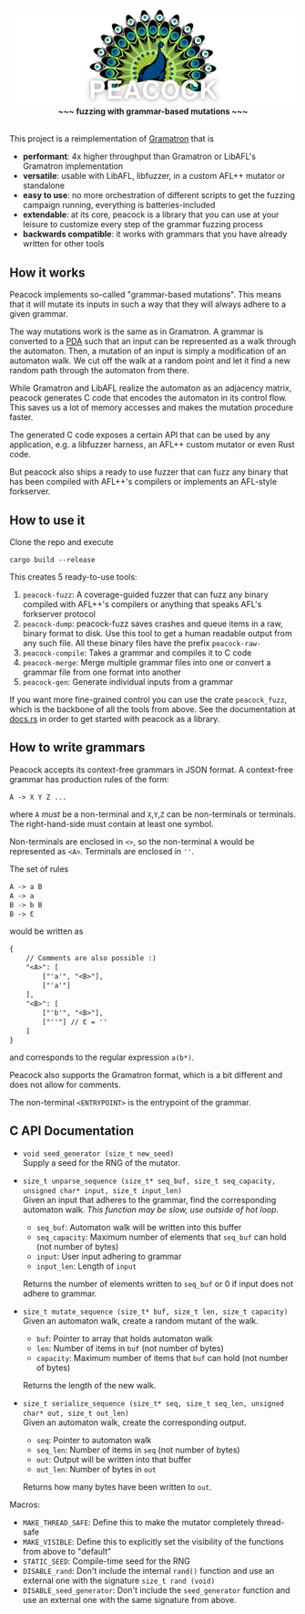 <div align="center">
    <img align="center" src="logo.png">
    <b>~~~ fuzzing with grammar-based mutations ~~~</b>
</div>

<br/>

This project is a reimplementation of [Gramatron](https://github.com/HexHive/Gramatron) that is

- __performant__: 4x higher throughput than Gramatron or LibAFL's Gramatron implementation
- __versatile__: usable with LibAFL, libfuzzer, in a custom AFL++ mutator or standalone
- __easy to use__: no more orchestration of different scripts to get the fuzzing campaign running, everything is batteries-included
- __extendable__: at its core, peacock is a library that you can use at your leisure to customize every step of the grammar fuzzing process
- __backwards compatible__: it works with grammars that you have already written for other tools

## How it works
Peacock implements so-called "grammar-based mutations". This means that it will mutate its inputs in such a way that they will always adhere to a given grammar.     

The way mutations work is the same as in Gramatron. A grammar is converted to a [PDA](https://en.wikipedia.org/wiki/Pushdown_automaton) such that an input can be represented as a walk through the automaton. Then, a mutation of an input is simply a modification of an automaton walk. We cut off the walk at a random point and let it find a new random path through the automaton from there.

While Gramatron and LibAFL realize the automaton as an adjacency matrix,
peacock generates C code that encodes the automaton in its control flow. This saves us a lot of memory accesses and makes the mutation procedure faster.

The generated C code exposes a certain API that can be used by any application, e.g. a libfuzzer harness, an AFL++ custom mutator or even Rust code.

But peacock also ships a ready to use fuzzer that can fuzz any binary that has been compiled with AFL++'s compilers or implements an AFL-style forkserver.

## How to use it
Clone the repo and execute
```
cargo build --release
```
This creates 5 ready-to-use tools:

1. `peacock-fuzz`: A coverage-guided fuzzer that can fuzz any binary compiled with AFL++'s compilers or anything that speaks AFL's forkserver protocol
2. `peacock-dump`: peacock-fuzz saves crashes and queue items in a raw, binary format to disk. Use this tool to get a human readable output from any such file. All these binary files have the prefix `peacock-raw-`
3. `peacock-compile`: Takes a grammar and compiles it to C code
4. `peacock-merge`: Merge multiple grammar files into one or convert a grammar file from one format into another
5. `peacock-gen`: Generate individual inputs from a grammar

If you want more fine-grained control you can use the crate `peacock_fuzz`, which is the backbone of all the tools from above.
See the documentation at [docs.rs](https://docs.rs/peacock-fuzz) in order to get started with peacock as a library.

## How to write grammars

Peacock accepts its context-free grammars in JSON format.
A context-free grammar has production rules of the form:
```
A -> X Y Z ...
```
where `A` _must_ be a non-terminal and `X`,`Y`,`Z` can be non-terminals or terminals. The right-hand-side must contain at least one symbol.

Non-terminals are enclosed in `<>`, so the non-terminal `A` would be represented as `<A>`. Terminals are enclosed in `''`.

The set of rules 
```
A -> a B
A -> a
B -> b B
B -> Ɛ
```
would be written as
```jsonc
{
    // Comments are also possible :)
    "<A>": [
        ["'a'", "<B>"],
        ["'a'"]
    ],
    "<B>": [
        ["'b'", "<B>"],
        ["''"] // Ɛ = ''
    ]
}
```
and corresponds to the regular expression `a(b*)`.

Peacock also supports the Gramatron format, which is a bit different and does not allow for comments.

The non-terminal `<ENTRYPOINT>` is the entrypoint of the grammar.

## C API Documentation

- `void seed_generator (size_t new_seed)`   
  Supply a seed for the RNG of the mutator.
- `size_t unparse_sequence (size_t* seq_buf, size_t seq_capacity, unsigned char* input, size_t input_len)`   
  Given an input that adheres to the grammar, find the corresponding automaton walk. _This function may be slow, use outside of hot loop._
  - `seq_buf`: Automaton walk will be written into this buffer
  - `seq_capacity`: Maximum number of elements that `seq_buf` can hold (not number of bytes)
  - `input`: User input adhering to grammar
  - `input_len`: Length of `input`
  
  Returns the number of elements written to `seq_buf` or 0 if input does not adhere to grammar.
- `size_t mutate_sequence (size_t* buf, size_t len, size_t capacity)`   
  Given an automaton walk, create a random mutant of the walk.
  - `buf`: Pointer to array that holds automaton walk
  - `len`: Number of items in `buf` (not number of bytes)
  - `capacity`: Maximum number of items that `buf` can hold (not number of bytes)
  
  Returns the length of the new walk.
- `size_t serialize_sequence (size_t* seq, size_t seq_len, unsigned char* out, size_t out_len)`    
  Given an automaton walk, create the corresponding output.
  - `seq`: Pointer to automaton walk
  - `seq_len`: Number of items in `seq` (not number of bytes)
  - `out`: Output will be written into that buffer
  - `out_len`: Number of bytes in `out`
  
  Returns how many bytes have been written to `out`.
  
  
Macros:
- `MAKE_THREAD_SAFE`: Define this to make the mutator completely thread-safe
- `MAKE_VISIBLE`: Define this to explicitly set the visibility of the functions from above to "default"
- `STATIC_SEED`: Compile-time seed for the RNG
- `DISABLE_rand`: Don't include the internal `rand()` function and use an external one with the signature `size_t rand (void)`
- `DISABLE_seed_generator`: Don't include the `seed_generator` function and use an external one with the same signature from above.
